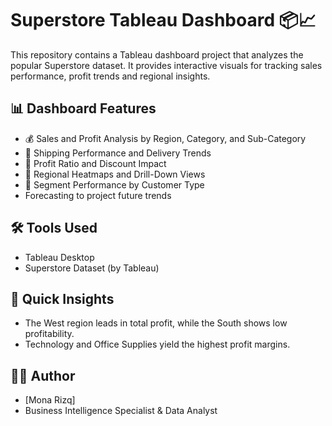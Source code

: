 # Superstore Tableau Dashboard 📦📈

This repository contains a Tableau dashboard project that analyzes the popular Superstore dataset. It provides interactive visuals for tracking sales performance, profit trends and regional insights.


## 📊 Dashboard Features

- 💰 Sales and Profit Analysis by Region, Category, and Sub-Category
- 🚚 Shipping Performance and Delivery Trends
- 🧩 Profit Ratio and Discount Impact
- 🧭 Regional Heatmaps and Drill-Down Views
- 👥 Segment Performance by Customer Type
- Forecasting to project future trends

  
## 🛠️ Tools Used
- Tableau Desktop
- Superstore Dataset (by Tableau)
  

## 🚀 Quick Insights
- The West region leads in total profit, while the South shows low profitability.
- Technology and Office Supplies yield the highest profit margins.
  
## 🙋‍♀️ Author
- [Mona Rizq]
- Business Intelligence Specialist & Data Analyst
  
